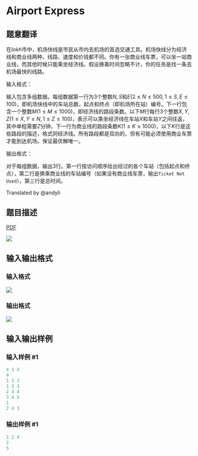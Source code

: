 # Airport Express

## 题意翻译

在$Iokh$市中，机场快线是市民从市内去机场的首选交通工具。机场快线分为经济线和商业线两种，线路、速度和价钱都不同。你有一张商业线车票，可以坐一站商业线，而其他时候只能乘坐经济线。假设换乘时间忽略不计，你的任务是找一条去机场最快的线路。

输入格式：

输入包含多组数据。每组数据第一行为$3$个整数$N, S$和$E(2 \leq N \leq 500, 1 \leq S, E \leq 100)$，即机场快线中的车站总数，起点和终点（即机场所在站）编号。下一行包含一个整数$M(1 \leq M \leq 1000)$，即经济线的路段条数。以下$M$行每行3个整数$X, Y, Z(1 \leq X, Y \leq N, 1 \leq Z \leq 100)$，表示可以乘坐经济线在车站$X$和车站$Y$之间往返，其中单程需要$Z$分钟。下一行为商业线的路段条数$K(1 \leq K \leq 1000)$，以下$K$行是这些路段的描述，格式同经济线。所有路段都是双向的，但有可能必须使用商业车票才能到达机场。保证最优解唯一。

输出格式：

对于每组数据，输出$3$行。第一行按访问顺序给出经过的各个车站（包括起点和终点），第二行是换乘商业线的车站编号（如果没有商业线车票，输出`Ticket Not Used`），第三行是总时间。

Translated by @andyli 

## 题目描述

[problemUrl]: https://uva.onlinejudge.org/index.php?option=com_onlinejudge&Itemid=8&category=25&page=show_problem&problem=2369

[PDF](https://uva.onlinejudge.org/external/113/p11374.pdf)

![](https://cdn.luogu.com.cn/upload/vjudge_pic/UVA11374/c61400d5be32aaec938c53d4cbd580a345e72f31.png)

## 输入输出格式

### 输入格式

![](https://cdn.luogu.com.cn/upload/vjudge_pic/UVA11374/2df7ca4298fb3a7d07b7c1da74a2cd549f125cec.png)

### 输出格式

![](https://cdn.luogu.com.cn/upload/vjudge_pic/UVA11374/c50924b3a09f00d9ac9f781469b698ba8d53da49.png)

## 输入输出样例

### 输入样例 #1

```cpp
4 1 4
4
1 2 2
1 3 3
2 4 4
3 4 5
1
2 4 3
```


### 输出样例 #1

```cpp
1 2 4
2
5
```


